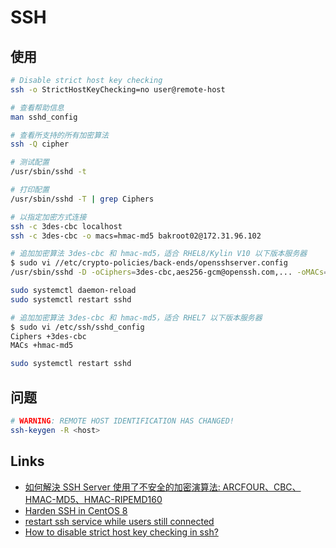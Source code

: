 # SSH

## 使用

```sh
# Disable strict host key checking
ssh -o StrictHostKeyChecking=no user@remote-host 

# 查看帮助信息
man sshd_config 

# 查看所支持的所有加密算法
ssh -Q cipher

# 测试配置
/usr/sbin/sshd -t

# 打印配置
/usr/sbin/sshd -T | grep Ciphers

# 以指定加密方式连接
ssh -c 3des-cbc localhost
ssh -c 3des-cbc -o macs=hmac-md5 bakroot02@172.31.96.102

# 追加加密算法 3des-cbc 和 hmac-md5，适合 RHEL8/Kylin V10 以下版本服务器
$ sudo vi //etc/crypto-policies/back-ends/opensshserver.config
/usr/sbin/sshd -D -oCiphers=3des-cbc,aes256-gcm@openssh.com,... -oMACs=hmac-md5,hmac-sha2-256-etm@openssh.com,...

sudo systemctl daemon-reload
sudo systemctl restart sshd

# 追加加密算法 3des-cbc 和 hmac-md5，适合 RHEL7 以下版本服务器
$ sudo vi /etc/ssh/sshd_config 
Ciphers +3des-cbc
MACs +hmac-md5

sudo systemctl restart sshd
```

## 问题

```sh
# WARNING: REMOTE HOST IDENTIFICATION HAS CHANGED!
ssh-keygen -R <host>
```

## Links

- [如何解決 SSH Server 使用了不安全的加密演算法: ARCFOUR、CBC、HMAC-MD5、HMAC-RIPEMD160](http://www.vixual.net/blog/archives/64)
- [Harden SSH in CentOS 8](https://forums.centos.org/viewtopic.php?t=72948)
- [restart ssh service while users still connected](https://community.spiceworks.com/topic/2091374-restart-ssh-service-while-users-still-connected)
- [How to disable strict host key checking in ssh?](https://askubuntu.com/questions/87449/how-to-disable-strict-host-key-checking-in-ssh)

